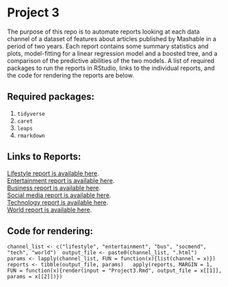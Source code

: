 # Project 3
The purpose of this repo is to automate reports looking at each data channel of a dataset of features about articles published by Mashable in a period of two years. Each report contains some summary statistics and plots, model-fitting for a linear regression model and a boosted tree, and a comparison of the predictive abilities of the two models. A list of required packages to run the reports in RStudio, links to the individual reports, and the code for rendering the reports are below.

## Required packages:  
  
1. `tidyverse`
2. `caret`
3. `leaps`
4. `rmarkdown`

## Links to Reports:
[Lifestyle report is available here](lifestyle.html).  
[Entertainment report is available here](entertainment.html).  
[Business report is available here](bus.html).    
[Social media report is available here](socmed.html).  
[Technology report is available here](tech.html).   
[World report is available here](world.html).  

## Code for rendering:
`
channel_list <- c("lifestyle", "entertainment", "bus", "socmend", "tech", "world") 
output_file <- paste0(channel_list, ".html")  
params <- lapply(channel_list, FUN = function(x){list(channel = x)})  
reports <- tibble(output_file, params)  
apply(reports, MARGIN = 1, FUN = function(x){render(input = "Project3.Rmd", output_file = x[[1]], params = x[[2]])})
`
